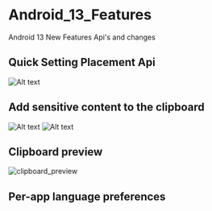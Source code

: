 # Android_13_Features
Android 13 New Features Api's and changes

## Quick Setting Placement Api
![Alt text](https://developer.android.com/static/images/about/versions/13/quick-settings.png)

## Add sensitive content to the clipboard
![Alt text](https://developer.android.com/static/images/about/versions/13/sensitive-content-before.png) ![Alt text](https://developer.android.com/static/images/about/versions/13/sensitive-content-after.png)

## Clipboard preview
![clipboard_preview](https://developer.android.com/static/images/about/versions/13/new-copy-paste-UI.gif)

## Per-app language preferences

